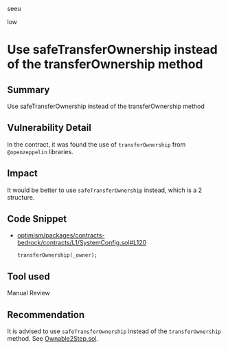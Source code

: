 seeu

low

# Use safeTransferOwnership instead of the transferOwnership method

## Summary

Use safeTransferOwnership instead of the transferOwnership method

## Vulnerability Detail

In the contract, it was found the use of `transferOwnership` from `@openzeppelin` libraries.

## Impact

It would be better to use `safeTransferOwnership` instead, which is a 2 structure.

## Code Snippet

- [optimism/packages/contracts-bedrock/contracts/L1/SystemConfig.sol#L120](https://github.com/sherlock-audit/2023-01-optimism/blob/main/optimism/packages/contracts-bedrock/contracts/L1/SystemConfig.sol#L120)
  ```Solidity
  transferOwnership(_owner);
  ```

## Tool used

Manual Review

## Recommendation

It is advised to use `safeTransferOwnership` instead of the `transferOwnership` method. See [Ownable2Step.sol](https://github.com/OpenZeppelin/openzeppelin-contracts/blob/master/contracts/access/Ownable2Step.sol).